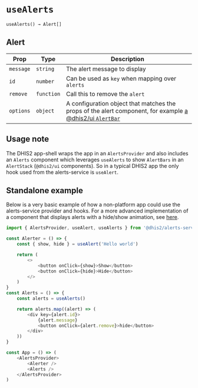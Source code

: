 # `useAlerts`

`useAlerts() → Alert[]`

## Alert

| Prop      | Type       | Description                                                                                                                                                                      |
| --------- | ---------- | -------------------------------------------------------------------------------------------------------------------------------------------------------------------------------- |
| `message` | `string`   | The alert message to display                                                                                                                                                     |
| `id`      | `number`   | Can be used as `key` when mapping over `alerts`                                                                                                                                  |
| `remove`  | `function` | Call this to remove the `alert`                                                                                                                                                  |
| `options` | `object`   | A configuration object that matches the props of the alert component, for example [a @dhis2/ui `AlertBar`](https://ui.dhis2.nu/#/api?id=coresrcalertbaralertbarproptypes-object) |

## Usage note

The DHIS2 app-shell wraps the app in an `AlertsProvider` and also includes an `Alerts` component which leverages `useAlerts` to show `AlertBars` in an `AlertStack` (`@dhis2/ui` components). So in a typical DHIS2 app the only hook used from the alerts-service is `useAlert`.

## Standalone example

Below is a very basic example of how a non-platform app could use the alerts-service provider and hooks. For a more advanced implementation of a component that displays alerts with a hide/show animation, see [here](https://github.com/dhis2/app-platform/blob/master/adapter/src/components/Alerts.js).

```js
import { AlertsProvider, useAlert, useAlerts } from '@dhis2/alerts-service'

const Alerter = () => {
    const { show, hide } = useAlert('Hello world')

    return (
        <>
            <button onClick={show}>Show</button>
            <button onClick={hide}>Hide</button>
        </>
    )
}
const Alerts = () => {
    const alerts = useAlerts()

    return alerts.map((alert) => (
        <div key={alert.id}>
            {alert.message}
            <button onClick={alert.remove}>hide</button>
        </div>
    ))
}

const App = () => (
    <AlertsProvider>
        <Alerter />
        <Alerts />
    </AlertsProvider>
)
```

